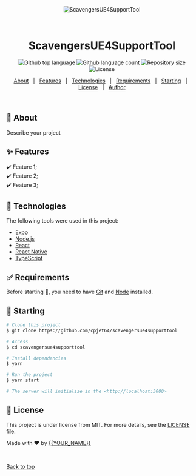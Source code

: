 <div align="center" id="top"> 
  <img src="./.github/app.gif" alt="ScavengersUE4SupportTool" />

  &#xa0;

  <!-- <a href="https://scavengersue4supporttool.netlify.app">Demo</a> -->
</div>

<h1 align="center">ScavengersUE4SupportTool</h1>

<p align="center">
  <img alt="Github top language" src="https://img.shields.io/github/languages/top/scavengersue4supporttool?color=56BEB8">

  <img alt="Github language count" src="https://img.shields.io/github/languages/count/scavengersue4supporttool?color=56BEB8">

  <img alt="Repository size" src="https://img.shields.io/github/repo-size/scavengersue4supporttool?color=56BEB8">

  <img alt="License" src="https://img.shields.io/github/license/scavengersue4supporttool?color=56BEB8">

  <!-- <img alt="Github issues" src="https://img.shields.io/github/issues/scavengersue4supporttool?color=56BEB8" /> -->

  <!-- <img alt="Github forks" src="https://img.shields.io/github/forks/scavengersue4supporttool?color=56BEB8" /> -->

  <!-- <img alt="Github stars" src="https://img.shields.io/github/stars/scavengersue4supporttool?color=56BEB8" /> -->
</p>

<!-- Status -->

<!-- <h4 align="center"> 
	🚧  ScavengersUE4SupportTool 🚀 Under construction...  🚧
</h4> 

<hr> -->

<p align="center">
  <a href="#dart-about">About</a> &#xa0; | &#xa0; 
  <a href="#sparkles-features">Features</a> &#xa0; | &#xa0;
  <a href="#rocket-technologies">Technologies</a> &#xa0; | &#xa0;
  <a href="#white_check_mark-requirements">Requirements</a> &#xa0; | &#xa0;
  <a href="#checkered_flag-starting">Starting</a> &#xa0; | &#xa0;
  <a href="#memo-license">License</a> &#xa0; | &#xa0;
  <a href="https://github.com/cpjet64" target="_blank">Author</a>
</p>

<br>

## :dart: About ##

Describe your project

## :sparkles: Features ##

:heavy_check_mark: Feature 1;\
:heavy_check_mark: Feature 2;\
:heavy_check_mark: Feature 3;

## :rocket: Technologies ##

The following tools were used in this project:

- [Expo](https://expo.io/)
- [Node.js](https://nodejs.org/en/)
- [React](https://pt-br.reactjs.org/)
- [React Native](https://reactnative.dev/)
- [TypeScript](https://www.typescriptlang.org/)

## :white_check_mark: Requirements ##

Before starting :checkered_flag:, you need to have [Git](https://git-scm.com) and [Node](https://nodejs.org/en/) installed.

## :checkered_flag: Starting ##

```bash
# Clone this project
$ git clone https://github.com/cpjet64/scavengersue4supporttool

# Access
$ cd scavengersue4supporttool

# Install dependencies
$ yarn

# Run the project
$ yarn start

# The server will initialize in the <http://localhost:3000>
```

## :memo: License ##

This project is under license from MIT. For more details, see the [LICENSE](LICENSE.md) file.


Made with :heart: by <a href="https://github.com" target="_blank">{{YOUR_NAME}}</a>

&#xa0;

<a href="#top">Back to top</a>
